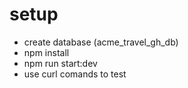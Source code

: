 # setup

- create database (acme_travel_gh_db)
- npm install
- npm run start:dev
- use curl comands to test
